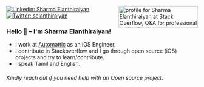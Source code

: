 <a href="https://stackoverflow.com/users/396415/selanthiraiyan"><img align="right" src="https://stackoverflow.com/users/flair/396415.png" width="208" height="58" alt="profile for Sharma Elanthiraiyan at Stack Overflow, Q&amp;A for professional and enthusiast programmers" title="profile for Sharma Elanthiraiyan at Stack Overflow, Q&amp;A for professional and enthusiast programmers"></a>

[![Linkedin: Sharma Elanthiraiyan](https://img.shields.io/badge/-selanthiraiyan-blue?style=flat-square&logo=Linkedin&logoColor=white&link=https://www.linkedin.com/in/selanthiraiyan/)](https://www.linkedin.com/in/selanthiraiyan/)
[![Twitter: selanthiraiyan](https://img.shields.io/twitter/follow/selanthiraiyan?style=social)](https://twitter.com/selanthiraiyan)
<br>


### Hello 👋 –  I'm Sharma Elanthiraiyan!
  

- I work at <a href="https://automattic.com/">Automattic</a> as an iOS Engineer.
- I contribute in Stackoverflow and I go through open source (iOS) projects and try to learn/contribute. 
- I speak Tamil and English.

###### Kindly reach out if you need help with an Open source project.
